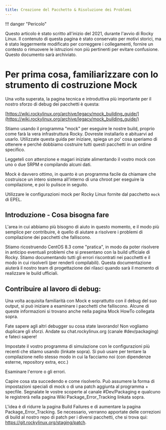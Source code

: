 ```yaml
---
title: Creazione del Pacchetto & Risoluzione dei Problemi
---
```


!!! danger "Pericolo"

Questo articolo è stato scritto all'inizio del 2021, durante l'avvio di Rocky Linux. Il contenuto di questa pagina è stato conservato per motivi storici, ma è stato leggermente modificato per correggere i collegamenti, fornire un contesto o rimuovere le istruzioni non più pertinenti per evitare confusione. Questo documento sarà archiviato.

# Per prima cosa, familiarizzare con lo strumento di costruzione Mock

Una volta superata, la pagina tecnica e introduttiva più importante per il nostro sforzo di debug dei pacchetti è questa:

[https://wiki.rockylinux.org/archive/legacy/mock_building_guide/](https://wiki.rockylinux.org/archive/legacy/mock_building_guide/)

Stiamo usando il programma "mock" per eseguire le nostre build, proprio come farà la vera infrastruttura Rocky. Dovreste installarlo e abituarvi ad usarlo. Utilizzate questa guida per iniziare, spiega un po' cosa speriamo di ottenere e perché dobbiamo costruire tutti questi pacchetti in un ordine specifico.

Leggeteli con attenzione e magari iniziate alimentando il vostro mock con uno o due SRPM e compilando alcuni dati.

Mock è davvero ottimo, in quanto è un programma facile da chiamare che costruisce un intero sistema all'interno di una chroot per eseguire la compilazione, e poi lo pulisce in seguito.

Utilizzare le configurazioni mock per Rocky Linux fornite dal pacchetto `mock` di EPEL.

## Introduzione - Cosa bisogna fare

L'area in cui abbiamo più bisogno di aiuto in questo momento, e il modo più semplice per contribuire, è quello di aiutare a risolvere i problemi di compilazione dei pacchetti che falliscono.

Stiamo ricostruendo CentOS 8.3 come "pratica", in modo da poter risolvere in anticipo eventuali problemi che si presentano con la build ufficiale di Rocky. Stiamo documentando tutti gli errori riscontrati nei pacchetti e il modo in cui risolverli (per renderli compilabili). Questa documentazione aiuterà il nostro team di progettazione dei rilasci quando sarà il momento di realizzare le build ufficiali.

## Contribuire al lavoro di debug:

Una volta acquisita familiarità con Mock e soprattutto con il debug del suo output, si può iniziare a esaminare i pacchetti che falliscono. Alcune di queste informazioni si trovano anche nella pagina Mock HowTo collegata sopra.

Fate sapere agli altri debugger su cosa state lavorando! Non vogliamo duplicare gli sforzi. Andate su chat.rockylinux.org (canale #dev/packaging) e fateci sapere!

Impostate il vostro programma di simulazione con le configurazioni più recenti che stiamo usando (linkate sopra). Si può usare per tentare la compilazione nello stesso modo in cui la facciamo noi (con dipendenze esterne, repository extra, ecc.)

Esaminare l'errore o gli errori.

Capire cosa sta succedendo e come risolverlo. Può assumere la forma di impostazioni speciali di mock o di una patch aggiunta al programma + specfile. Segnalate le vostre scoperte al canale #Dev/Packaging e qualcuno le registrerà nella pagina Wiki Package_Error_Tracking linkata sopra.

L'idea è di ridurre la pagina Build Failures e di aumentare la pagina Package_Error_Tracking. Se necessario, verranno apportate delle correzioni di build al nostro repo di patch per i diversi pacchetti, che si trova qui: <https://git.rockylinux.org/staging/patch>.
